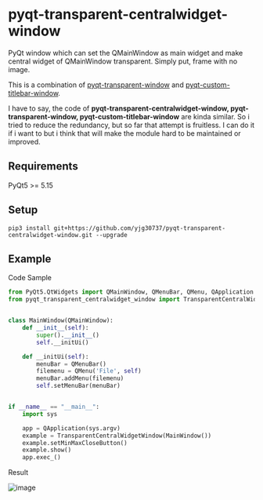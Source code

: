 # pyqt-transparent-centralwidget-window
PyQt window which can set the QMainWindow as main widget and make central widget of QMainWindow transparent. Simply put, frame with no image.

This is a combination of <a href="https://github.com/yjg30737/pyqt-transparent-window.git">pyqt-transparent-window</a> and <a href="https://github.com/yjg30737/pyqt-custom-titlebar-window.git">pyqt-custom-titlebar-window</a>.

I have to say, the code of <b>pyqt-transparent-centralwidget-window, pyqt-transparent-window, pyqt-custom-titlebar-window</b> are kinda similar. So i tried to reduce the redundancy, but so far that attempt is fruitless. I can do it if i want to but i think that will make the module hard to be maintained or improved.

## Requirements
PyQt5 >= 5.15

## Setup
```pip3 install git+https://github.com/yjg30737/pyqt-transparent-centralwidget-window.git --upgrade```

## Example
Code Sample
```python
from PyQt5.QtWidgets import QMainWindow, QMenuBar, QMenu, QApplication
from pyqt_transparent_centralwidget_window import TransparentCentralWidgetWindow


class MainWindow(QMainWindow):
    def __init__(self):
        super().__init__()
        self.__initUi()

    def __initUi(self):
        menuBar = QMenuBar()
        filemenu = QMenu('File', self)
        menuBar.addMenu(filemenu)
        self.setMenuBar(menuBar)


if __name__ == "__main__":
    import sys

    app = QApplication(sys.argv)
    example = TransparentCentralWidgetWindow(MainWindow())
    example.setMinMaxCloseButton()
    example.show()
    app.exec_()
```

Result

![image](https://user-images.githubusercontent.com/55078043/151266003-49e788a4-bdb9-4dfb-8475-027523774005.png)

